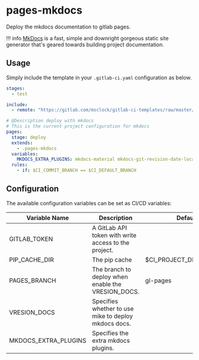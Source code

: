 # pages-mkdocs

Deploy the mkdocs documentation to gitlab pages.

!!! info
    [MkDocs](https://www.mkdocs.org/) is a fast, simple and downright gorgeous static site generator that's geared towards building project documentation.

## Usage

Simply include the template in your `.gitlab-ci.yaml` configuration as below.

```yaml
stages:
  - test

include:
  - remote: "https://gitlab.com/msclock/gitlab-ci-templates/raw/master/templates/common.yml"

# @Description deploy with mkdocs
# This is the current project configuration for mkdocs
pages:
  stage: deploy
  extends:
    - .pages-mkdocs
  variables:
    MKDOCS_EXTRA_PLUGINS: mkdocs-material mkdocs-git-revision-date-localized-plugin
  rules:
    - if: $CI_COMMIT_BRANCH == $CI_DEFAULT_BRANCH
```

## Configuration

The available configuration variables can be set as CI/CD variables:

| Variable Name        | Description                                          | Default                    |
|----------------------|------------------------------------------------------|----------------------------|
| GITLAB_TOKEN         | A GitLab API token with write access to the project. |                            |
| PIP_CACHE_DIR        | The pip cache                                        | $CI_PROJECT_DIR/.cache/pip |
| PAGES_BRANCH         | The branch to deploy when enable the VRESION_DOCS.   | gl-pages                   |
| VRESION_DOCS         | Specifies whether to use mike to deploy mkdocs docs. |                            |
| MKDOCS_EXTRA_PLUGINS | Specifies the extra mkdocs plugins.                  |                            |
